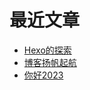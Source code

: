 # 最近文章
<!-- BLOG-POST-LIST:START -->
- [Hexo的探索](https://vayfou.cn/9d3d3152/)
- [博客扬帆起航](https://vayfou.cn/af7317c9/)
- [你好2023](https://vayfou.cn/1006cd9b/)
<!-- BLOG-POST-LIST:END -->
